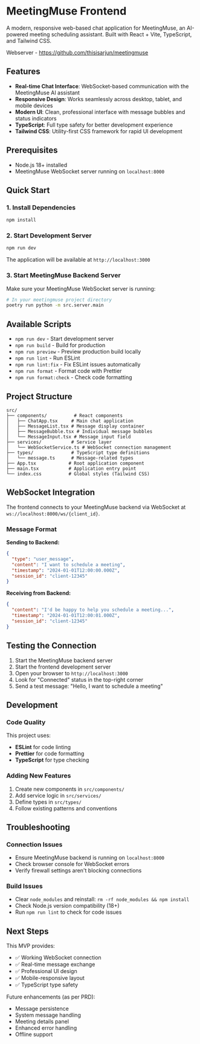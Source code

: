 # MeetingMuse Frontend

A modern, responsive web-based chat application for MeetingMuse, an AI-powered meeting scheduling assistant. Built with React + Vite, TypeScript, and Tailwind CSS.

Webserver - https://github.com/thisisarjun/meetingmuse

## Features

- **Real-time Chat Interface**: WebSocket-based communication with the MeetingMuse AI assistant
- **Responsive Design**: Works seamlessly across desktop, tablet, and mobile devices
- **Modern UI**: Clean, professional interface with message bubbles and status indicators
- **TypeScript**: Full type safety for better development experience
- **Tailwind CSS**: Utility-first CSS framework for rapid UI development

## Prerequisites

- Node.js 18+ installed
- MeetingMuse WebSocket server running on `localhost:8000`

## Quick Start

### 1. Install Dependencies

```bash
npm install
```

### 2. Start Development Server

```bash
npm run dev
```

The application will be available at `http://localhost:3000`

### 3. Start MeetingMuse Backend Server

Make sure your MeetingMuse WebSocket server is running:

```bash
# In your meetingmuse project directory
poetry run python -m src.server.main
```

## Available Scripts

- `npm run dev` - Start development server
- `npm run build` - Build for production
- `npm run preview` - Preview production build locally
- `npm run lint` - Run ESLint
- `npm run lint:fix` - Fix ESLint issues automatically
- `npm run format` - Format code with Prettier
- `npm run format:check` - Check code formatting

## Project Structure

```
src/
├── components/          # React components
│   ├── ChatApp.tsx     # Main chat application
│   ├── MessageList.tsx # Message display container
│   ├── MessageBubble.tsx # Individual message bubbles
│   └── MessageInput.tsx # Message input field
├── services/           # Service layer
│   └── WebSocketService.ts # WebSocket connection management
├── types/              # TypeScript type definitions
│   └── message.ts      # Message-related types
├── App.tsx            # Root application component
├── main.tsx           # Application entry point
└── index.css          # Global styles (Tailwind CSS)
```

## WebSocket Integration

The frontend connects to your MeetingMuse backend via WebSocket at `ws://localhost:8000/ws/{client_id}`.

### Message Format

**Sending to Backend:**
```json
{
  "type": "user_message",
  "content": "I want to schedule a meeting",
  "timestamp": "2024-01-01T12:00:00.000Z",
  "session_id": "client-12345"
}
```

**Receiving from Backend:**
```json
{
  "content": "I'd be happy to help you schedule a meeting...",
  "timestamp": "2024-01-01T12:00:01.000Z",
  "session_id": "client-12345"
}
```

## Testing the Connection

1. Start the MeetingMuse backend server
2. Start the frontend development server
3. Open your browser to `http://localhost:3000`
4. Look for "Connected" status in the top-right corner
5. Send a test message: "Hello, I want to schedule a meeting"

## Development

### Code Quality

This project uses:
- **ESLint** for code linting
- **Prettier** for code formatting
- **TypeScript** for type checking

### Adding New Features

1. Create new components in `src/components/`
2. Add service logic in `src/services/`
3. Define types in `src/types/`
4. Follow existing patterns and conventions

## Troubleshooting

### Connection Issues

- Ensure MeetingMuse backend is running on `localhost:8000`
- Check browser console for WebSocket errors
- Verify firewall settings aren't blocking connections

### Build Issues

- Clear `node_modules` and reinstall: `rm -rf node_modules && npm install`
- Check Node.js version compatibility (18+)
- Run `npm run lint` to check for code issues

## Next Steps

This MVP provides:
- ✅ Working WebSocket connection
- ✅ Real-time message exchange
- ✅ Professional UI design
- ✅ Mobile-responsive layout
- ✅ TypeScript type safety

Future enhancements (as per PRD):
- Message persistence
- System message handling
- Meeting details panel
- Enhanced error handling
- Offline support

